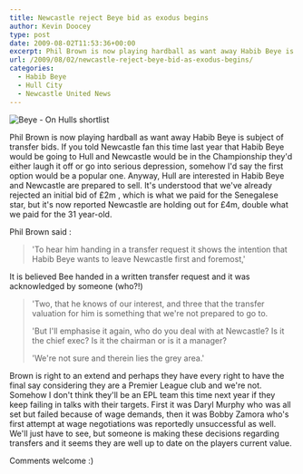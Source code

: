 ```yaml
---
title: Newcastle reject Beye bid as exodus begins
author: Kevin Doocey
type: post
date: 2009-08-02T11:53:36+00:00
excerpt: Phil Brown is now playing hardball as want away Habib Beye is subject of transfer bids. If you told Newcastle fan this time last year that
url: /2009/08/02/newcastle-reject-beye-bid-as-exodus-begins/
categories:
  - Habib Beye
  - Hull City
  - Newcastle United News
---
```


![Beye - On Hulls shortlist](https://img.skysports.com/09/07/800x600/Habib-Beye_2334040.jpg)

Phil Brown is now playing hardball as want away Habib Beye is subject of transfer bids. If you told Newcastle fan this time last year that Habib Beye would be going to Hull and Newcastle would  be in the Championship they'd either laugh it off or go into serious depression, somehow I'd say the first option would be a popular one. Anyway, Hull are interested in Habib Beye and Newcastle are prepared to sell. It's understood that we've already rejected an initial bid of £2m , which is what we paid for the Senegalese star, but it's now reported Newcastle are holding out for £4m, double what we paid for the 31 year-old.

Phil Brown said :

> 'To hear him handing in a transfer request it shows the intention that Habib Beye wants to leave Newcastle first and foremost,'

It is believed Bee handed in a written transfer request and it was acknowledged by someone (who?!)

> 'Two, that he knows of our interest, and three that the transfer valuation for him is something that we're not prepared to go to.
>
> 'But I'll emphasise it again, who do you deal with at Newcastle? Is it the chief exec? Is it the chairman or is it a manager?
>
> 'We're not sure and therein lies the grey area.'

Brown is right to an extend and perhaps they have every right to have the final say considering they are a Premier League club and we're not. Somehow I don't think they'll be an EPL team this time next year if they keep failing in talks with their targets. First it was Daryl Murphy who was all set but failed because of wage demands, then it was Bobby Zamora who's first attempt at wage negotiations was reportedly unsuccessful as well. We'll just have to see, but someone is making these decisions regarding transfers and it seems they are well up to date on the players current value.

Comments welcome :)

